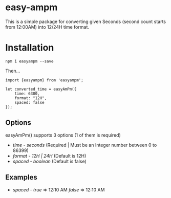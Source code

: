# easy-ampm

This is a simple package for converting given Seconds (second count starts from 12:00AM) into 12/24H time format.

# Installation

`npm i easyampm --save`

Then...

```
import {easyampm} from 'easyampm';

let converted_time = easyAmPm({
    time: 6300,
    format: "12H",
    spaced: false
});
```

## Options

easyAmPm() supports 3 options (1 of them is required)

- _time_ - _seconds_ (Required | Must be an Integer number between 0 to 86399)
- _format_ - _12H | 24H_ (Default is 12H)
- _spaced_ - _boolean_ (Default is false)

## Examples

- _spaced_ -
  _true_ => 12:10 AM
  _false_ => 12:10 AM
